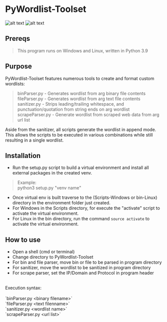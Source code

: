 # PyWordlist-Toolset
![alt text](https://github.com/ngimb64/PyWordlist-Toolset/blob/main/ScrapeParser.gif?raw=true)
![alt text](https://github.com/ngimb64/PyWordlist-Toolset/blob/main/BinParser.png?raw=true)

## Prereqs
> This program runs on Windows and Linux, written in Python 3.9

## Purpose
PyWordlist-Toolset features numerous tools to create and format custom wordlists: 

> binParser.py  -  Generates wordlist from arg binary file contents<br>
> fileParser.py  -  Generates wordlist from arg text file contents<br>
> sanitizer.py  -  Strips leading/trailing whitespace, and punctuation/quotation from string ends on arg wordlist<br>
> scrapeParser.py  -  Generate wordlist from scraped web data from arg url list

Aside from the sanitizer, all scripts generate the wordlist in append mode.<br>
This allows the scripts to be executed in various combinations while still resulting in a single wordlist.

## Installation
- Run the setup.py script to build a virtual environment and install all external packages in the created venv.

> Example:<br>
> python3 setup.py "venv name"

- Once virtual env is built traverse to the (Scripts-Windows or bin-Linux) directory in the environment folder just created.
- For Windows in the Scripts directory, for execute the "activate" script to activate the virtual environment.
- For Linux in the bin directory, run the command `source activate` to activate the virtual environment.

## How to use
- Open a shell (cmd or terminal)
- Change directory to PyWordlist-Toolset
- For bin and file parser, move bin or file to be parsed in program directory
- For sanitizer, move the wordlist to be sanitized in program directory
- For scrape parser, set the IP/Domain and Protocol in program header<br>
<br>
Execution syntax:<br>
<br>
`binParser.py &lt;binary filename&gt;`<br>
`fileParser.py &lt;text filenname&gt;`<br>
`sanitizer.py &lt;wordlist name&gt;`<br>
`scrapeParser.py &lt;url list&gt;`
